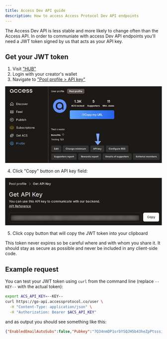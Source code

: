 ```yaml
---
title: Access Dev API guide
description: How to access Access Protocol Dev API endpoints
---
```


The Access Dev API is less stable and more likely to change often than the Access API.
In order to communiate with access Dev API endpoints you'll need a JWT token signed by us that acts as your API key.

## Get your JWT token

1. Visit ["HUB"](https://hub.accessprotocol.co/)
2. Login with your creator's wallet
3. Navigate to ["Pool profile > API key"](https://hub.accessprotocol.co/en/profile/pool)

![Creators Dashboard Screenshot](../../../assets/api/creators_dashboard/navigation.jpg)

4. Click "Copy" button on API key field:

![API key Screenshot](../../../assets/api/creators_dashboard/api_key_field.jpg)

5. Click copy button that will copy the JWT token into your clipboard

This token never expires so be careful where and with whom you share it. It should stay as secure as possible and never be included in any client-side code.

## Example request

You can test your JWT token using `curl` from the command line (replace `--KEY--` with the actual token):

```bash
export ACS_API_KEY=--KEY--
curl https://go-api.accessprotocol.co/user \
  -H "Content-Type: application/json" \
  -H "Authorization: Bearer $ACS_API_KEY"
```

and as output you should see something like this:
```json
{"EnabledEmailAutoSubs":false,"Pubkey":"7Q34nmDP1srbYSQJH5b43heZpPtsssiRZa17hLnx5Gqx","Role":"admin","OwnedPool":{"Pubkey":"2hQSDVwJLbtwHzi3CKj8pmiQzLyfKZs5ZDhT1QZdHXv3","Name":"Telegram","Benefits":"","Description":"Telegram test pool","Website":"https://accessprotocol.co","Email":"ladi@accessprotocol.co","LogoImageURL":"https://ap-staging.fra1.digitaloceanspaces.com/d8760345-fdf1-11ed-bd11-8e0f9ac77f3d","HeroImageURL":"https://ap-staging.fra1.digitaloceanspaces.com/d87bf5d3-fdf1-11ed-bd11-8e0f9ac77f3d","ProfileImageURL":"https://ap-staging.fra1.digitaloceanspaces.com/d8677cc6-fdf1-11ed-bd11-8e0f9ac77f3d","UserPubkey":"7Q34nmDP1srbYSQJH5b43heZpPtsssiRZa17hLnx5Gqx","CollectEmails":false,"DisplayFE":true,"CreatedAt":"2023-05-29T09:24:27.966677+02:00","UpdatedAt":"2023-05-29T09:24:27.969427+02:00"},"Username":"7Q34...5Gqx","CreatedAt":"2023-05-29T09:22:52.411033+02:00","UpdatedAt":"2023-05-29T09:22:52.411033+02:00"}
```
